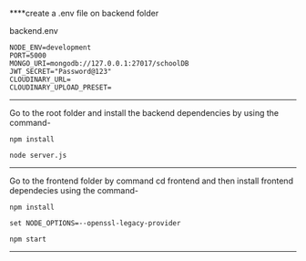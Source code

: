 ****create a .env file on backend folder

backend\.env

    NODE_ENV=development
    PORT=5000
    MONGO_URI=mongodb://127.0.0.1:27017/schoolDB
    JWT_SECRET="Password@123"
    CLOUDINARY_URL=
    CLOUDINARY_UPLOAD_PRESET=

***
Go to the root folder and install the backend dependencies by using the command-

    npm install

    node server.js
***

Go to the frontend folder by command cd frontend and then install frontend dependecies using the command-

    npm install

    set NODE_OPTIONS=--openssl-legacy-provider

    npm start
***
